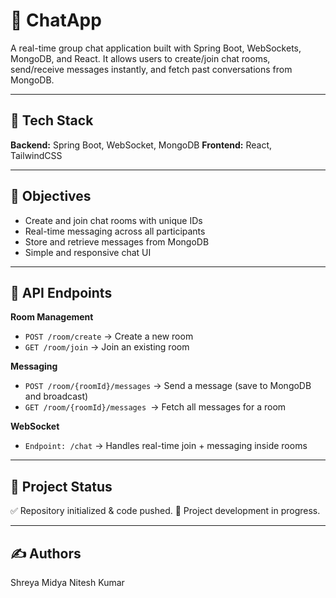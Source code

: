 # 💬 ChatApp

A real-time group chat application built with Spring Boot, WebSockets, MongoDB, and React.
It allows users to create/join chat rooms, send/receive messages instantly, and fetch past conversations from MongoDB.

---

## 🚀 Tech Stack

**Backend:** Spring Boot, WebSocket, MongoDB
**Frontend:** React, TailwindCSS

---

## 🎯 Objectives

- Create and join chat rooms with unique IDs
- Real-time messaging across all participants
- Store and retrieve messages from MongoDB
- Simple and responsive chat UI

---

 ## 🔗 API Endpoints
 
**Room Management**
- `POST /room/create` → Create a new room
- `GET /room/join` → Join an existing room

**Messaging**
- `POST /room/{roomId}/messages` → Send a message (save to MongoDB and broadcast)
- `GET /room/{roomId}/messages `→ Fetch all messages for a room

**WebSocket**
- `Endpoint: /chat` → Handles real-time join + messaging inside rooms

---

 ## 📌 Project Status

✅ Repository initialized & code pushed.
🚧 Project development in progress.

---

## ✍️ Authors

Shreya Midya
Nitesh Kumar
